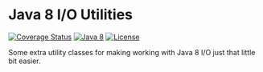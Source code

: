 # Java 8 I/O Utilities

[![Coverage Status](https://coveralls.io/repos/github/evolvedbinary/j8io/badge.svg?branch=main)](https://coveralls.io/github/evolvedbinary/j8io?branch=main)
[![Java 8](https://img.shields.io/badge/java-8-blue.svg)](https://adoptopenjdk.net/)
[![License](https://img.shields.io/badge/license-BSD%203-blue.svg)](https://opensource.org/licenses/BSD-3-Clause)


Some extra utility classes for making working with Java 8 I/O just that little bit easier.